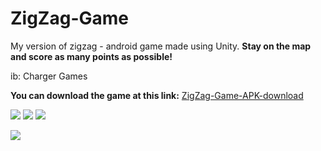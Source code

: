 # ZigZag-Game
My version of zigzag - android game made using Unity.
**Stay on the map and score as many points as possible!**

ib: Charger Games

**You can download the game at this link:** <a href="https://github.com/ArcherWike/ZigZag-Game/tree/apk-version"> ZigZag-Game-APK-download</a>

![](https://media.discordapp.net/attachments/927278123442114650/1038148776252153856/Screenshot_2022-11-04-18-42-29-321_com.WikeStudio.Zigzag.jpg?width=326&height=656)
![](https://media.discordapp.net/attachments/927278123442114650/1038148940941504592/Screenshot_2022-11-04-18-42-41-981_com.WikeStudio.Zigzag.jpg?width=318&height=656)
![](https://media.discordapp.net/attachments/927278123442114650/1038148611013345310/Screenshot_2022-11-04-18-42-34-751_com.WikeStudio.Zigzag.jpg?width=338&height=655)

![](https://cdn.discordapp.com/attachments/927278123442114650/1038146367765364786/IMG_20221104_184146.jpg)




